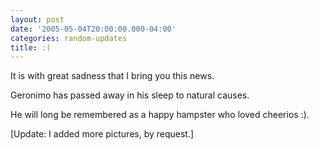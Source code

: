 ```yaml
---
layout: post
date: '2005-05-04T20:00:00.000-04:00'
categories: random-updates
title: :(
---
```


It is with great sadness that I bring you this news.

Geronimo has passed away in his sleep to natural causes.

He will long be remembered as a happy hampster who loved cheerios :).

[Update: I added more pictures, by request.]